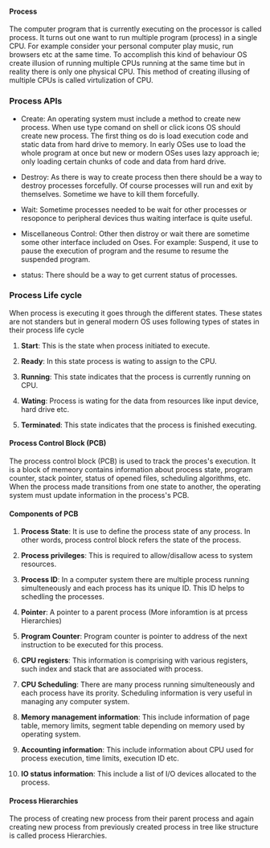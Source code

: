 #### Process
The computer program that is currently executing on the processor is called
process. It turns out one want to run multiple program (process) in a single
CPU. For example consider your personal computer play music, run browsers etc
at the same time. To accomplish this kind of behaviour OS create illusion of 
running multiple CPUs running at the same time but in reality there is only one
physical CPU. This method of creating illusing of multiple CPUs is called
virtulization of CPU. 

### Process APIs
- Create: An operating system must include a method to create new process. When
use type comand on shell or click icons OS should create new process. The first
thing os do is load execution code and static data from hard drive to memory. 
In early OSes use to load the whole program at once but new or modern OSes uses
lazy approach ie; only loading certain chunks of code and data from hard drive.

- Destroy: As there is way to create process then there should be a way to 
destroy processes forcefully. Of course processes will run and exit by 
themselves. Sometime we have to kill them forcefully.

- Wait: Sometime processes needed to be wait for other processes or resoponce to
peripheral devices thus waiting interface is quite useful.

- Miscellaneous Control: Other then distroy or wait there are sometime some 
other interface included on Oses. For example: Suspend, it use to pause the 
execution of program and the resume to resume the suspended program.

- status: There should be a way to get current status of processes.

### Process Life cycle
When process is executing it goes through the different states. These states 
are not standers but in general modern OS uses following types of states in 
their process life cycle

1. **Start**: This is the state when process initiated to execute.

2. **Ready**: In this state process is wating to assign to the CPU.

3. **Running**: This state indicates that the process is currently running on 
CPU.

4. **Wating**: Process is wating for the data from resources like input device,
hard drive etc.

5. **Terminated**: This state indicates that the process is finished executing.

#### Process Control Block (PCB)

The process control block (PCB) is used to track the proces's execution. It is 
a block of memeory contains information about process state, program  counter,
stack pointer, status of opened files, scheduling algorithms, etc. When the 
process made transitions from one state to another, the operating system must
update information in the process's PCB.

#### Components of PCB

1. **Process State**: It is use to define the process state of any process. In 
other words, process control block refers the state of the process.

2. **Process privileges**: This is required to allow/disallow acess to system
resources.

3. **Process ID**: In a computer system there are multiple process running
simulteneously and each process has its unique ID. This ID helps to schedling 
the processes.

4. **Pointer**: A pointer to a parent process (More inforamtion is at prcess 
Hierarchies)

5. **Program Counter**: Program counter is pointer to address of the next 
instruction to be executed for this process.

6. **CPU registers**: This information is comprising with various registers,
such index and stack that are associated with process.

7. **CPU Scheduling**: There are many process running simulteneously and each 
process have its prority. Scheduling information is very useful in managing any 
computer system.

8. **Memory management information**: This include information of page table,
memory limits, segment table depending on memory used by operating system.

9. **Accounting information**: This include information  about CPU used for 
process execution, time limits, execution ID etc.

10. **IO status information**: This include a list of I/O devices allocated to 
the process.

#### Process Hierarchies 

The process of creating new process from their parent process and again creating 
new process from previously created process in tree like structure is called
process Hierarchies. 
